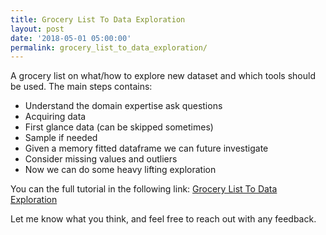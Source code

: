 ```yaml
---
title: Grocery List To Data Exploration
layout: post
date: '2018-05-01 05:00:00'
permalink: grocery_list_to_data_exploration/
---
```



A grocery list on what/how to explore new dataset and which tools should be used.
The main steps contains:
- Understand the domain expertise ask questions
- Acquiring data
- First glance data (can be skipped sometimes)
- Sample if needed
- Given a memory fitted dataframe we can future investigate
- Consider missing values and outliers
- Now we can do some heavy lifting exploration


You can the full tutorial in the following link: [Grocery List To Data Exploration](https://github.com/eyaltrabelsi/my-notebooks/blob/master/Data%20exploration.ipynb)

Let me know what you think, and feel free to reach out with any feedback. 